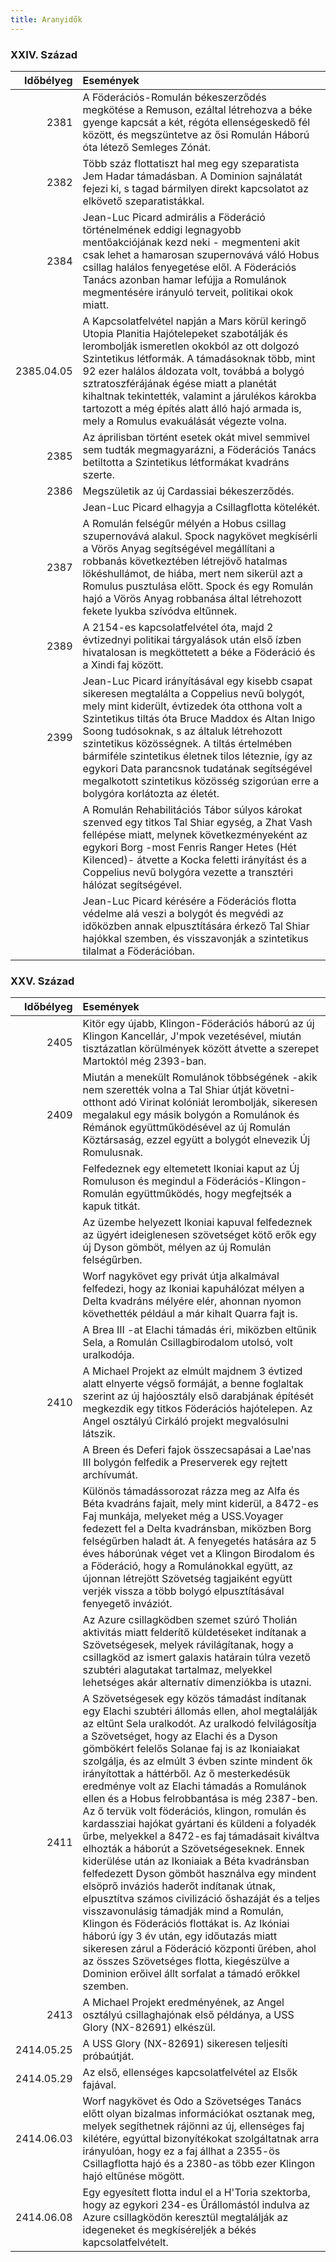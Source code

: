 ```yaml
---
title: Aranyidők
---
```


### XXIV. Század

| Időbélyeg  | Események |
| ---: | :--- |
| 2381 | A Föderációs-Romulán békeszerződés megkötése a Remuson, ezáltal létrehozva a béke gyenge kapcsát a két, régóta ellenségeskedő fél között, és megszüntetve az ősi Romulán Háború óta létező Semleges Zónát. |
| 2382 | Több száz flottatiszt hal meg egy szeparatista Jem Hadar támadásban. A Dominion sajnálatát fejezi ki, s tagad bármilyen direkt kapcsolatot az elkövető szeparatistákkal. |
| 2384 | Jean-Luc Picard admirális a Föderáció történelmének eddigi legnagyobb mentőakciójának kezd neki - megmenteni akit csak lehet a hamarosan szupernovává váló Hobus csillag halálos fenyegetése elől. A Föderációs Tanács azonban hamar lefújja a Romulánok megmentésére irányuló terveit, politikai okok miatt. |
| 2385.04.05 | A Kapcsolatfelvétel napján a Mars körül keringő Utopia Planitia Hajótelepeket szabotálják és lerombolják ismeretlen okokból az ott dolgozó Szintetikus létformák. A támadásoknak több, mint 92 ezer halálos áldozata volt, továbbá a bolygó sztratoszférájának égése miatt a planétát kihaltnak tekintették, valamint a járulékos károkba tartozott a még építés alatt álló hajó armada is, mely a Romulus evakuálását végezte volna. |
| 2385 | Az áprilisban történt esetek okát mivel semmivel sem tudták megmagyarázni, a Föderációs Tanács betiltotta a Szintetikus létformákat kvadráns szerte. |
| 2386 | Megszületik az új Cardassiai békeszerződés. |
| | Jean-Luc Picard elhagyja a Csillagflotta kötelékét. |
| 2387 | A Romulán felségűr mélyén a Hobus csillag szupernovává alakul. Spock nagykövet megkísérli a Vörös Anyag segítségével megállítani a robbanás következtében létrejövő hatalmas lökéshullámot, de hiába, mert nem sikerül azt a Romulus pusztulása előtt. Spock és egy Romulán hajó a Vörös Anyag robbanása által létrehozott fekete lyukba szívódva eltűnnek. |
| 2389 | A 2154-es kapcsolatfelvétel óta, majd 2 évtizednyi politikai tárgyalások után első ízben hivatalosan is megköttetett a béke a Föderáció és a Xindi faj között. |
| 2399 | Jean-Luc Picard irányításával egy kisebb csapat sikeresen megtalálta a Coppelius nevű bolygót, mely mint kiderült, évtizedek óta otthona volt a Szintetikus tiltás óta Bruce Maddox és Altan Inigo Soong tudósoknak, s az általuk létrehozott szintetikus közösségnek. A tiltás értelmében bármiféle szintetikus életnek tilos léteznie, így az egykori Data parancsnok tudatának segítségével megalkotott szintetikus közösség szigorúan erre a bolygóra korlátozta az életét. |
| | A Romulán Rehabilitációs Tábor súlyos károkat szenved egy titkos Tal Shiar egység, a Zhat Vash fellépése miatt, melynek következményeként az egykori Borg -most Fenris Ranger Hetes (Hét Kilenced)- átvette a Kocka feletti irányítást és a Coppelius nevű bolygóra vezette a transztéri hálózat segítségével. |
| | Jean-Luc Picard kérésére a Föderációs flotta védelme alá veszi a bolygót és megvédi az időközben annak elpusztítására érkező Tal Shiar hajókkal szemben, és visszavonják a szintetikus tilalmat a Föderációban. |

### XXV. Század

| Időbélyeg  | Események |
| ---: | :--- |
| 2405 | Kitör egy újabb, Klingon-Föderációs háború az új Klingon Kancellár, J'mpok vezetésével, miután tisztázatlan körülmények között átvette a szerepet Martoktól még 2393-ban. |
| 2409 | Miután a menekült Romulánok többségének -akik nem szerették volna a Tal Shiar útját követni- otthont adó Virinat kolóniát lerombolják, sikeresen megalakul egy másik bolygón a Romulánok és Rémánok együttműködésével az új Romulán Köztársaság, ezzel együtt a bolygót elnevezik Új Romulusnak. |
| | Felfedeznek egy eltemetett Ikoniai kaput az Új Romuluson és megindul a Föderációs-Klingon-Romulán együttműködés, hogy megfejtsék a kapuk titkát. |
| | Az üzembe helyezett Ikoniai kapuval felfedeznek az ügyért ideiglenesen szövetséget kötő erők egy új Dyson gömböt, mélyen az új Romulán felségűrben. |
| | Worf nagykövet egy privát útja alkalmával felfedezi, hogy az Ikoniai kapuhálózat mélyen a Delta kvadráns mélyére elér, ahonnan nyomon követhették például a már kihalt Quarra fajt is. |
| | A Brea III -at Elachi támadás éri, miközben eltűnik Sela, a Romulán Csillagbirodalom utolsó, volt uralkodója. |
| 2410 | A Michael Projekt az elmúlt majdnem 3 évtized alatt elnyerte végső formáját, a benne foglaltak szerint az új hajóosztály első darabjának építését megkezdik egy titkos Föderációs hajótelepen. Az Angel osztályú Cirkáló projekt megvalósulni látszik. |
| | A Breen és Deferi fajok összecsapásai a Lae'nas III bolygón felfedik a Preserverek egy rejtett archívumát. |
| | Különös támadássorozat rázza meg az Alfa és Béta kvadráns fajait, mely mint kiderül, a 8472-es Faj munkája, melyeket még a USS.Voyager fedezett fel a Delta kvadránsban, miközben Borg felségűrben haladt át. A fenyegetés hatására az 5 éves háborúnak véget vet a Klingon Birodalom és a Föderáció, hogy a Romulánokkal együtt, az újonnan létrejött Szövetség tagjaiként együtt verjék vissza a több bolygó elpusztításával fenyegető inváziót. |
| | Az Azure csillagködben szemet szúró Tholián aktivitás miatt felderítő küldetéseket indítanak a Szövetségesek, melyek rávilágítanak, hogy a csillagköd az ismert galaxis határain túlra vezető szubtéri alagutakat tartalmaz, melyekkel lehetséges akár alternatív dimenziókba is utazni. |
| 2411 | A Szövetségesek egy közös támadást indítanak egy Elachi szubtéri állomás ellen, ahol megtalálják az eltűnt Sela uralkodót. Az uralkodó felvilágosítja a Szövetséget, hogy az Elachi és a Dyson gömbökért felelős Solanae faj is az Ikoniaiakat szolgálja, és az elmúlt 3 évben szinte mindent ők irányítottak a háttérből. Az ő mesterkedésük eredménye volt az Elachi támadás a Romulánok ellen és a Hobus felrobbantása is még 2387-ben. Az ő tervük volt föderációs, klingon, romulán és kardassziai hajókat gyártani és küldeni a folyadék űrbe, melyekkel a 8472-es faj támadásait kiváltva elhozták a háborút a Szövetségeseknek. Ennek kiderülése után az Ikoniaiak a Béta kvadránsban felfedezett Dyson gömböt használva egy mindent elsöprő inváziós haderőt indítanak útnak, elpusztítva számos civilizáció őshazáját és a teljes visszavonulásig támadják mind a Romulán, Klingon és Föderációs flottákat is. Az Ikóniai háború így 3 év után, egy időutazás miatt sikeresen zárul a Föderáció központi űrében, ahol az összes Szövetséges flotta, kiegészülve a Dominion erőivel állt sorfalat a támadó erőkkel szemben. |
| 2413 | A Michael Projekt eredményének, az Angel osztályú csillaghajónak első példánya, a USS Glory (NX-82691) elkészül. |
| 2414.05.25 | A USS Glory (NX-82691) sikeresen teljesíti próbaútját. |
| 2414.05.29 | Az első, ellenséges kapcsolatfelvétel az Elsők fajával. |
| 2414.06.03 | Worf nagykövet és Odo a Szövetséges Tanács előtt olyan bizalmas információkat osztanak meg, melyek segíthetnek rájönni az új, ellenséges faj kilétére, egyúttal bizonyítékokat szolgáltatnak arra irányulóan, hogy ez a faj állhat a 2355-ös Csillagflotta hajó és a 2380-as több ezer Klingon hajó eltűnése mögött. |
| 2414.06.08 | Egy egyesített flotta indul el a H'Toria szektorba, hogy az egykori 234-es Űrállomástól indulva az Azure csillagködön keresztül megtalálják az idegeneket és megkíséreljék a békés kapcsolatfelvételt. |
